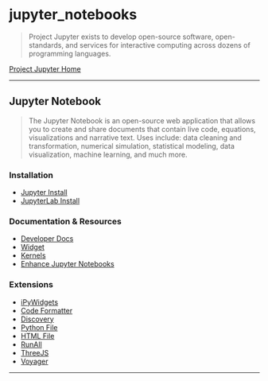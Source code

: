 
# jupyter_notebooks

> Project Jupyter exists to develop open-source software, open-standards, and services for interactive computing across dozens of programming languages.

[Project Jupyter Home](https://jupyter.org/index.html)

----

## Jupyter Notebook

> The Jupyter Notebook is an open-source web application that allows you to create and share documents that contain live code, equations, visualizations and narrative text. Uses include: data cleaning and transformation, numerical simulation, statistical modeling, data visualization, machine learning, and much more.

### Installation

* [Jupyter Install](https://jupyter.org/install)
* [JupyterLab Install](https://jupyterlab.readthedocs.io/en/latest/getting_started/installation.html#prerequisites)

### Documentation & Resources

* [Developer Docs](https://jupyter.org/documentation)
* [Widget](https://jupyter.org/widgets)
* [Kernels](https://github.com/jupyter/jupyter/wiki/Jupyter-kernels)
* [Enhance Jupyter Notebooks](https://towardsdatascience.com/bringing-the-best-out-of-jupyter-notebooks-for-data-science-f0871519ca29)

### Extensions

* [iPyWidgets](https://github.com/jupyter-widgets/ipywidgets/tree/master/packages/jupyterlab-manager)
* [Code Formatter](https://www.npmjs.com/package/@ryantam626/jupyterlab_code_formatter)
* [Discovery](https://www.npmjs.com/package/jupyterlab_discovery)
* [Python File](https://www.npmjs.com/package/jupyterlab-python-file)
* [HTML File](https://www.npmjs.com/package/@mflevine/jupyterlab_html)
* [RunAll](https://www.npmjs.com/package/@enlznep/runall-extension)
* [ThreeJS](https://www.npmjs.com/package/jupyter-threejs)
* [Voyager](https://github.com/altair-viz/jupyterlab_voyager)

----
